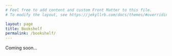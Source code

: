 ```yaml
---
# Feel free to add content and custom Front Matter to this file.
# To modify the layout, see https://jekyllrb.com/docs/themes/#overriding-theme-defaults

layout: page
title: Bookshelf
permalink: /bookshelf/
---
```


Coming soon...

<!-- ### 2021 -->

<!-- 
<a href="https://www.amazon.com/Moralist-Woodrow-Wilson-World-Made/dp/0743298101/ref=sr_1_1?dchild=1&keywords=the+moralist&qid=1622336515&sr=8-1">The Moralist: Woodrow Wilson and the World he Made</a>: An oft maligned historical figure, Woodrow Wilson is a man of many contradictions. Both a fierce moralist who fought the great trusts that dominated American business, and the man who resegregated the civil service, Wilson is revealed to be ___. This fascinating read by Kidder explores the rise of Wilson and his attempts to shape the United States & the world with a decidedly more ambitious  

<a href="https://www.amazon.com/Peace-End-All-Ottoman-Creation/dp/0805088091/ref=sr_1_1?dchild=1&keywords=a+peace+to+end+all+peace&qid=1622336422&sr=8-1">
A Peace to End All Peace: The Fall of the Ottoman Empire and the Creation of the Modern Middle East</a>:
 A fascinating account of the people and events surrounding World War I, as it relates to the development of the modern middle
east. I enjoyed the deep dive into the interaction between the British, French, Germans, Ottomans and Russians and their conflicting aims in the regions.
The period in question is amongst the most fascinating periods in recent history.


<a href="https://www.amazon.com/Bad-Blood-Secrets-Silicon-Startup/dp/0525431993/ref=sr_1_1?dchild=1&keywords=bad+blood&qid=1622341315&sr=8-1">Bad Blood: Secrets and Lies in a Silicon Valley Startup</a>
By now, nearly everyone's familiar with the Theranos story – a $900 million dollar fraudulent blood testing startup that duped investors and the public for years.
Bad Blood takes you into the story, starting from Theranos's founding all the way until it's demise, abounding in intrigue and deception. I couldn't put this book down.

<a href="https://www.amazon.com/Soul-New-Machine-Tracy-Kidder-ebook/dp/B005HG4W9W/ref=sr
_1_1?dchild=1&keywords=the+soul+of+a+new+machine&qid=1622341422&sr=8-1">The Soul of a New Machine</a>
Despite taking place in the early 1970s, this account of the frentic development of a new
minicomputer at the Data General Corporation has much in common with today's ....


<a href="https://www.dancarlin.com/hardcore-history-56-kings-of-kings/">King of Kings (Podcast)</a>
The Achaemenid Persian Empire was one of the largest in history. King of Kings explores (primarily through the writings of Herodotus and other Greek historians along with other evidence)
how a relatively obscure people came to dominate an area from Afghanistan in the east to the Agean in the west, exploring its leaders, strategies,
and particularly, it's conflicts with the Greeks. I enjoyed learning about a period in history that I had rarely encountered before.

<a href="https://www.amazon.com/Soul-New-Machine-Tracy-Kidder-ebook/dp/B005HG4W9W/ref=sr
_1_1?dchild=1&keywords=the+soul+of+a+new+machine&qid=1622341422&sr=8-1">Antifragile: Things that Gain from Disorder</a>
Despite taking place in the early 1970s, this account of the frentic development of a new
minicomputer at the Data General Corporation has much in common with today's ....


<a href="https://www.dancarlin.com/hardcore-history-56-kings-of-kings/">Supernova In the East (Podcast)</a>
The Achaemenid Persian Empire was one of the largest in history. King of Kings explores (primarily through the writings of Herodotus and other Greek historians along with other evidence)
how a relatively obscure people came to dominate an area from Afghanistan in the east to the Agean in the west, exploring its leaders, strategies,
and particularly, it's conflicts with the Greeks. I enjoyed learning about a period in history that I had rarely encountered before.

<a href="https://www.amazon.com/Soul-New-Machine-Tracy-Kidder-ebook/dp/B005HG4W9W/ref=sr
_1_1?dchild=1&keywords=the+soul+of+a+new+machine&qid=1622341422&sr=8-1">The Ascent of Money: A Financial History of the World</a>
Despite taking place in the early 1970s, this account of the frentic development of a new
minicomputer at the Data General Corporation has much in common with today's ....

### 2020

<a href="https://www.amazon.com/Soul-New-Machine-Tracy-Kidder-ebook/dp/B005HG4W9W/ref=sr
_1_1?dchild=1&keywords=the+soul+of+a+new+machine&qid=1622341422&sr=8-1">The Idea Factory: Bell Labs and the Great Age of American Innovation</a>
Despite taking place in the early 1970s, this account of the frentic development of a new
minicomputer at the Data General Corporation has much in common with today's ....

<a href="https://www.amazon.com/Soul-New-Machine-Tracy-Kidder-ebook/dp/B005HG4W9W/ref=sr
_1_1?dchild=1&keywords=the+soul+of+a+new+machine&qid=1622341422&sr=8-1">Empire: The Rise and Demise of the British World Order and the Lessons for Global Power </a>
Despite taking place in the early 1970s, this account of the frentic development of a new
minicomputer at the Data General Corporation has much in common with today's ....

<a href="https://www.amazon.com/Soul-New-Machine-Tracy-Kidder-ebook/dp/B005HG4W9W/ref=sr
_1_1?dchild=1&keywords=the+soul+of+a+new+machine&qid=1622341422&sr=8-1">Washington: A Life</a>
Despite taking place in the early 1970s, this account of the frentic development of a new
minicomputer at the Data General Corporation has much in common with today's ....

<a href="https://www.amazon.com/Soul-New-Machine-Tracy-Kidder-ebook/dp/B005HG4W9W/ref=sr
_1_1?dchild=1&keywords=the+soul+of+a+new+machine&qid=1622341422&sr=8-1">Dark Sun: The Making of the Hydrogen Bomb</a>
Despite taking place in the early 1970s, this account of the frentic development of a new
minicomputer at the Data General Corporation has much in common with today's ....

<a href="https://www.amazon.com/Soul-New-Machine-Tracy-Kidder-ebook/dp/B005HG4W9W/ref=sr
_1_1?dchild=1&keywords=the+soul+of+a+new+machine&qid=1622341422&sr=8-1">The House of Morgan: An American Banking Dynasty and the Rise of Modern Finance</a>
Despite taking place in the early 1970s, this account of the frentic development of a new
minicomputer at the Data General Corporation has much in common with today's ....

<a href="https://www.amazon.com/Soul-New-Machine-Tracy-Kidder-ebook/dp/B005HG4W9W/ref=sr
_1_1?dchild=1&keywords=the+soul+of+a+new+machine&qid=1622341422&sr=8-1">The Black Swan: The Impact of the Highly Improbablee</a>
Despite taking place in the early 1970s, this account of the frentic development of a new
minicomputer at the Data General Corporation has much in common with today's ....

<a href="https://www.amazon.com/Soul-New-Machine-Tracy-Kidder-ebook/dp/B005HG4W9W/ref=sr
_1_1?dchild=1&keywords=the+soul+of+a+new+machine&qid=1622341422&sr=8-1">Gold: Inside the Race for the World’s Most Seductive Metal</a>
Despite taking place in the early 1970s, this account of the frentic development of a new
minicomputer at the Data General Corporation has much in common with today's ....

<a href="https://www.amazon.com/Soul-New-Machine-Tracy-Kidder-ebook/dp/B005HG4W9W/ref=sr
_1_1?dchild=1&keywords=the+soul+of+a+new+machine&qid=1622341422&sr=8-1">The Secret Club That Runs the World: Inside the Fraternity of Commodity Traders</a>
Despite taking place in the early 1970s, this account of the frentic development of a new
minicomputer at the Data General Corporation has much in common with today's ....

<a href="https://www.amazon.com/Soul-New-Machine-Tracy-Kidder-ebook/dp/B005HG4W9W/ref=sr
_1_1?dchild=1&keywords=the+soul+of+a+new+machine&qid=1622341422&sr=8-1">Liar’s Poker: Rising through the Wreckage on Wall Street</a>
Despite taking place in the early 1970s, this account of the frentic development of a new
minicomputer at the Data General Corporation has much in common with today's ....

<a href="https://www.amazon.com/Soul-New-Machine-Tracy-Kidder-ebook/dp/B005HG4W9W/ref=sr
_1_1?dchild=1&keywords=the+soul+of+a+new+machine&qid=1622341422&sr=8-1">The Intelligence Trap: Why Smart People Make Dumb Mistakes</a>
Despite taking place in the early 1970s, this account of the frentic development of a new
minicomputer at the Data General Corporation has much in common with today's ....

<a href="https://www.amazon.com/Soul-New-Machine-Tracy-Kidder-ebook/dp/B005HG4W9W/ref=sr
_1_1?dchild=1&keywords=the+soul+of+a+new+machine&qid=1622341422&sr=8-1">The Origins of Political Order: From Prehuman times to the French Revolution</a>
Despite taking place in the early 1970s, this account of the frentic development of a new
minicomputer at the Data General Corporation has much in common with today's ....


<a href="https://www.amazon.com/Soul-New-Machine-Tracy-Kidder-ebook/dp/B005HG4W9W/ref=sr
_1_1?dchild=1&keywords=the+soul+of+a+new+machine&qid=1622341422&sr=8-1">Poor Economics: A Radical Rethinking of the Way to Fight Global Poverty</a>
Despite taking place in the early 1970s, this account of the frentic development of a new
minicomputer at the Data General Corporation has much in common with today's ....


<a href="https://www.amazon.com/Soul-New-Machine-Tracy-Kidder-ebook/dp/B005HG4W9W/ref=sr
_1_1?dchild=1&keywords=the+soul+of+a+new+machine&qid=1622341422&sr=8-1">The New New Thing: A Silicon Valley Story</a>
Despite taking place in the early 1970s, this account of the frentic development of a new
minicomputer at the Data General Corporation has much in common with today's ....

<a href="https://www.amazon.com/Soul-New-Machine-Tracy-Kidder-ebook/dp/B005HG4W9W/ref=sr
_1_1?dchild=1&keywords=the+soul+of+a+new+machine&qid=1622341422&sr=8-1">Quantum Computing for Computer Scientists</a>
Despite taking place in the early 1970s, this account of the frentic development of a new
minicomputer at the Data General Corporation has much in common with today's ....

<a href="https://www.amazon.com/Soul-New-Machine-Tracy-Kidder-ebook/dp/B005HG4W9W/ref=sr
_1_1?dchild=1&keywords=the+soul+of+a+new+machine&qid=1622341422&sr=8-1">The Gene: An Intimate History</a>
Despite taking place in the early 1970s, this account of the frentic development of a new
minicomputer at the Data General Corporation has much in common with today's ....


<a href="https://www.amazon.com/Soul-New-Machine-Tracy-Kidder-ebook/dp/B005HG4W9W/ref=sr
_1_1?dchild=1&keywords=the+soul+of+a+new+machine&qid=1622341422&sr=8-1">Zero to One</a>
Despite taking place in the early 1970s, this account of the frentic development of a new
minicomputer at the Data General Corporation has much in common with today's ....

<a href="https://www.amazon.com/Soul-New-Machine-Tracy-Kidder-ebook/dp/B005HG4W9W/ref=sr
_1_1?dchild=1&keywords=the+soul+of+a+new+machine&qid=1622341422&sr=8-1">The Future Is Asian: Global Order in the Twenty-first Century</a>
Despite taking place in the early 1970s, this account of the frentic development of a new
minicomputer at the Data General Corporation has much in common with today's ....

<a href="https://www.amazon.com/Soul-New-Machine-Tracy-Kidder-ebook/dp/B005HG4W9W/ref=sr
_1_1?dchild=1&keywords=the+soul+of+a+new+machine&qid=1622341422&sr=8-1">The Quants: How a New Breed of Math Whizzes Conquered Wall Street and Nearly Destroyed It</a>
Despite taking place in the early 1970s, this account of the frentic development of a new
minicomputer at the Data General Corporation has much in common with today's ....

<a href="https://www.amazon.com/Soul-New-Machine-Tracy-Kidder-ebook/dp/B005HG4W9W/ref=sr
_1_1?dchild=1&keywords=the+soul+of+a+new+machine&qid=1622341422&sr=8-1">The Square and the Tower: Networks and Power, from the Freemasons to Facebook</a>
Despite taking place in the early 1970s, this account of the frentic development of a new
minicomputer at the Data General Corporation has much in common with today's ....

<a href="https://www.amazon.com/Soul-New-Machine-Tracy-Kidder-ebook/dp/B005HG4W9W/ref=sr
_1_1?dchild=1&keywords=the+soul+of+a+new+machine&qid=1622341422&sr=8-1">Political Order and Political Decay: From the Industrial Revolution to the Globalization of Democracy</a>
Despite taking place in the early 1970s, this account of the frentic development of a new
minicomputer at the Data General Corporation has much in common with today's ....

<a href="https://www.amazon.com/Soul-New-Machine-Tracy-Kidder-ebook/dp/B005HG4W9W/ref=sr
_1_1?dchild=1&keywords=the+soul+of+a+new+machine&qid=1622341422&sr=8-1">An Introduction to Statistical Learning</a>
Despite taking place in the early 1970s, this account of the frentic development of a new
minicomputer at the Data General Corporation has much in common with today's ....

<a href="https://www.amazon.com/Soul-New-Machine-Tracy-Kidder-ebook/dp/B005HG4W9W/ref=sr
_1_1?dchild=1&keywords=the+soul+of+a+new+machine&qid=1622341422&sr=8-1">Deep Learning with Keras</a>
Despite taking place in the early 1970s, this account of the frentic development of a new
minicomputer at the Data General Corporation has much in common with today's ....

### Previous

<a href="https://www.amazon.com/Soul-New-Machine-Tracy-Kidder-ebook/dp/B005HG4W9W/ref=sr
_1_1?dchild=1&keywords=the+soul+of+a+new+machine&qid=1622341422&sr=8-1">The Dictator's Handbook</a>
Despite taking place in the early 1970s, this account of the frentic development of a new
minicomputer at the Data General Corporation has much in common with today's .... -->
